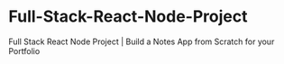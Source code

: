 # Full-Stack-React-Node-Project
Full Stack React Node Project | Build a Notes App from Scratch for your Portfolio
